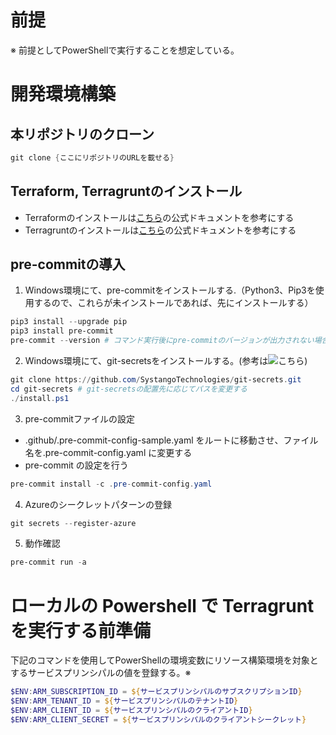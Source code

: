 # 前提
※ 前提としてPowerShellで実行することを想定している。

# 開発環境構築
## 本リポジトリのクローン
```powershell
git clone {ここにリポジトリのURLを載せる}
```

## Terraform, Terragruntのインストール
- Terraformのインストールは[こちら](https://developer.hashicorp.com/terraform/install)の公式ドキュメントを参考にする
- Terragruntのインストールは[こちら](https://terragrunt.gruntwork.io/docs/getting-started/install/)の公式ドキュメントを参考にする

## pre-commitの導入
1. Windows環境にて、pre-commitをインストールする.（Python3、Pip3を使用するので、これらが未インストールであれば、先にインストールする）
```powershell
pip3 install --upgrade pip
pip3 install pre-commit
pre-commit --version # コマンド実行後にpre-commitのバージョンが出力されない場合はパスを通す必要がある。
```

2. Windows環境にて、git-secretsをインストールする。(参考は![こちら](https://github.com/SystangoTechnologies/git-secrets?tab=readme-ov-file#windows))
```powershell
git clone https://github.com/SystangoTechnologies/git-secrets.git
cd git-secrets # git-secretsの配置先に応じてパスを変更する
./install.ps1
```

3. pre-commitファイルの設定
- .github/.pre-commit-config-sample.yaml をルートに移動させ、ファイル名を.pre-commit-config.yaml に変更する
- pre-commit の設定を行う
```powershell
pre-commit install -c .pre-commit-config.yaml
```

4. Azureのシークレットパターンの登録
```powershell
git secrets --register-azure
```

5. 動作確認
```powershell
pre-commit run -a
```

# ローカルの Powershell で Terragrunt を実行する前準備
下記のコマンドを使用してPowerShellの環境変数にリソース構築環境を対象とするサービスプリンシパルの値を登録する。※
```powershell
$ENV:ARM_SUBSCRIPTION_ID = ${サービスプリンシパルのサブスクリプションID}
$ENV:ARM_TENANT_ID = ${サービスプリンシパルのテナントID}
$ENV:ARM_CLIENT_ID = ${サービスプリンシパルのクライアントID}
$ENV:ARM_CLIENT_SECRET = ${サービスプリンシパルのクライアントシークレット}
```
